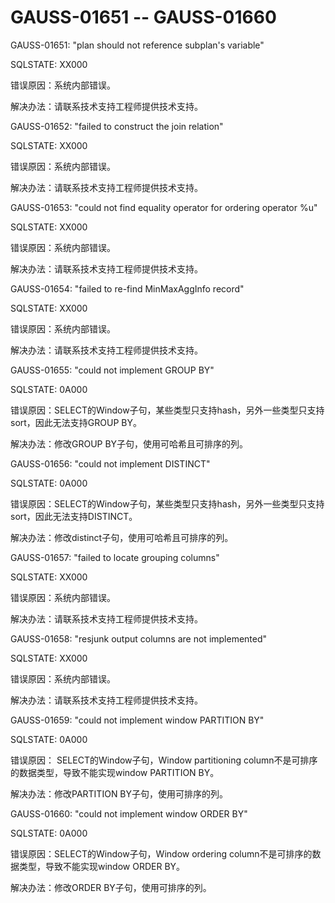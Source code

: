 # GAUSS-01651 -- GAUSS-01660

GAUSS-01651: "plan should not reference subplan's variable"

SQLSTATE: XX000

错误原因：系统内部错误。

解决办法：请联系技术支持工程师提供技术支持。

GAUSS-01652: "failed to construct the join relation"

SQLSTATE: XX000

错误原因：系统内部错误。

解决办法：请联系技术支持工程师提供技术支持。

GAUSS-01653: "could not find equality operator for ordering operator %u"

SQLSTATE: XX000

错误原因：系统内部错误。

解决办法：请联系技术支持工程师提供技术支持。

GAUSS-01654: "failed to re-find MinMaxAggInfo record"

SQLSTATE: XX000

错误原因：系统内部错误。

解决办法：请联系技术支持工程师提供技术支持。

GAUSS-01655: "could not implement GROUP BY"

SQLSTATE: 0A000

错误原因：SELECT的Window子句，某些类型只支持hash，另外一些类型只支持sort，因此无法支持GROUP BY。

解决办法：修改GROUP BY子句，使用可哈希且可排序的列。

GAUSS-01656: "could not implement DISTINCT"

SQLSTATE: 0A000

错误原因：SELECT的Window子句，某些类型只支持hash，另外一些类型只支持sort，因此无法支持DISTINCT。

解决办法：修改distinct子句，使用可哈希且可排序的列。

GAUSS-01657: "failed to locate grouping columns"

SQLSTATE: XX000

错误原因：系统内部错误。

解决办法：请联系技术支持工程师提供技术支持。

GAUSS-01658: "resjunk output columns are not implemented"

SQLSTATE: XX000

错误原因：系统内部错误。

解决办法：请联系技术支持工程师提供技术支持。

GAUSS-01659: "could not implement window PARTITION BY"

SQLSTATE: 0A000

错误原因： SELECT的Window子句，Window partitioning column不是可排序的数据类型，导致不能实现window PARTITION BY。

解决办法：修改PARTITION BY子句，使用可排序的列。

GAUSS-01660: "could not implement window ORDER BY"

SQLSTATE: 0A000

错误原因：SELECT的Window子句，Window ordering column不是可排序的数据类型，导致不能实现window ORDER BY。

解决办法：修改ORDER BY子句，使用可排序的列。

